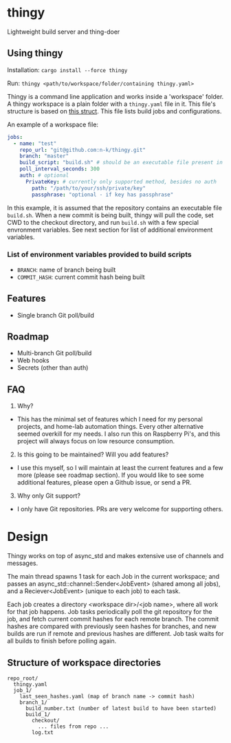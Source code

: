 # thingy
Lightweight build server and thing-doer

## Using thingy
Installation: `cargo install --force thingy`

Run: `thingy <path/to/workspace/folder/containing thingy.yaml>`

Thingy is a command line application and works inside a 'workspace' folder. A thingy workspace is a plain folder with a `thingy.yaml` file in it. This file's structure is based on [this struct](./src/models.rs#L4). This file lists build jobs and configurations.

An example of a workspace file:
```yaml
jobs:
  - name: "test"
    repo_url: "git@github.com:n-k/thingy.git"
    branch: "master"
    build_script: "build.sh" # should be an executable file present in the repository
    poll_interval_seconds: 300
    auth: # optional
      PrivateKey: # currently only supported method, besides no auth
        path: "/path/to/your/ssh/private/key"
        passphrase: "optional - if key has passphrase"

```
In this example, it is assumed that the repository contains an executable file `build.sh`. When a new commit is being built, thingy will pull the code, set CWD to the checkout directory, and run `build.sh` with a few special envronment variables. See next section for list of additional environment variables.

### List of environment variables provided to build scripts
- `BRANCH`: name of branch being built
- `COMMIT_HASH`: current commit hash being built

## Features
- Single branch Git poll/build

## Roadmap
- Multi-branch Git poll/build
- Web hooks
- Secrets (other than auth)

## FAQ
 1. Why?
 - This has the minimal set of features which I need for my personal projects, and home-lab automation things. Every other alternative seemed overkill for my needs. I also run this on Raspberry Pi's, and this project will always focus on low resource consumption.
 2. Is this going to be maintained? Will you add features?
 - I use this myself, so I will maintain at least the current features and a few more (please see roadmap section). If you would like to see some additional features, please open a Github issue, or send a PR.
 3. Why only Git support?
 - I only have Git repositories. PRs are very welcome for supporting others.


# Design
Thingy works on top of async_std and makes extensive use of channels and messages.

The main thread spawns 1 task for each Job in the current workspace; and passes an async_std::channel::Sender\<JobEvent> (shared among all jobs), and a Reciever\<JobEvent> (unique to each job) to each task.

Each job creates a directory \<workspace dir>/\<job name>, where all work for that job happens. Job tasks periodically poll the git repository for the job, and fetch current commit hashes for each remote branch. The commit hashes are compared with previously seen hashes for branches, and new builds are run if remote and previous hashes are different. Job task waits for all builds to finish before polling again.

## Structure of workspace directories
```
repo_root/
  thingy.yaml
  job_1/
    last_seen_hashes.yaml (map of branch name -> commit hash)
    branch_1/
      build_number.txt (number of latest build to have been started)
      build_1/
        checkout/
          ... files from repo ...
        log.txt
```
